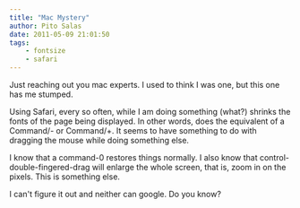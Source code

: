 ```yaml
---
title: "Mac Mystery"
author: Pito Salas
date: 2011-05-09 21:01:50
tags:
    - fontsize
    - safari
---
```



Just reaching out you mac experts. I used to think I was one, but this one has
me stumped.

Using Safari, every so often, while I am doing something (what?) shrinks the
fonts of the page being displayed. In other words, does the equivalent of a
Command/- or Command/+. It seems to have something to do with dragging the
mouse while doing something else.

I know that a command-0 restores things normally. I also know that control-
double-fingered-drag will enlarge the whole screen, that is, zoom in on the
pixels. This is something else.

I can't figure it out and neither can google. Do you know?


